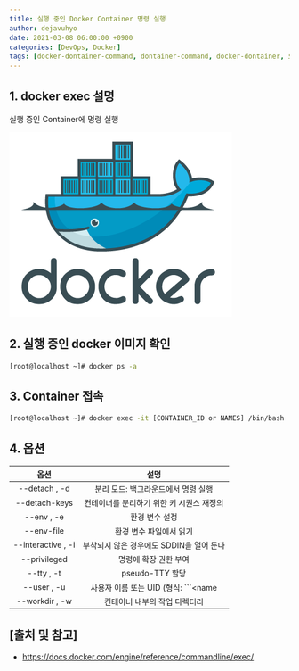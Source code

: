 ```yaml
---
title: 실행 중인 Docker Container 명령 실행
author: dejavuhyo
date: 2021-03-08 06:00:00 +0900
categories: [DevOps, Docker]
tags: [docker-dontainer-command, dontainer-command, docker-dontainer, 도커-컨테이너-명령, 컨테이너-명령, 도커-컨테이너]
---
```


## 1. docker exec 설명
실행 중인 Container에 명령 실행

![docker](/assets/img/2021-03-08-docker-container-command/docker.png)

## 2. 실행 중인 docker 이미지 확인

```bash
[root@localhost ~]# docker ps -a
```

## 3. Container 접속

```bash
[root@localhost ~]# docker exec -it [CONTAINER_ID or NAMES] /bin/bash
```

## 4. 옵션

| 옵션 | 설명 |
|:---:|:---:|
| --detach , -d | 분리 모드: 백그라운드에서 명령 실행 |
| --detach-keys | 컨테이너를 분리하기 위한 키 시퀀스 재정의 |
| --env , -e | 환경 변수 설정 |
| --env-file | 환경 변수 파일에서 읽기 |
| --interactive , -i | 부착되지 않은 경우에도 SDDIN을 열어 둔다 |
| --privileged | 명령에 확장 권한 부여 |
| --tty , -t | pseudo-TTY 할당 |
| --user , -u | 사용자 이름 또는 UID (형식: ```<name|uid>[:<group|gid>])``` |
| --workdir , -w | 컨테이너 내부의 작업 디렉터리 |

## [출처 및 참고]
* <https://docs.docker.com/engine/reference/commandline/exec/>
